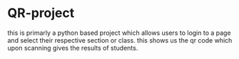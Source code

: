 # QR-project
this is primarly a python based project which allows users to login to a page and select their respective section or class.
this shows us the qr code which upon scanning gives the results of students.
